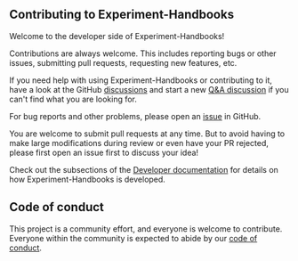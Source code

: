 ## Contributing to Experiment-Handbooks

Welcome to the developer side of Experiment-Handbooks!

Contributions are always welcome.
This includes reporting bugs or other issues, submitting pull requests, requesting new features, etc.

If you need help with using Experiment-Handbooks or contributing to it, have a look at the GitHub [discussions](https://github.com/ess-dmsc-dram/experiment-handbooks/discussions) and start a new [Q&A discussion](https://github.com/ess-dmsc-dram/experiment-handbooks/discussions/categories/q-a) if you can't find what you are looking for.

For bug reports and other problems, please open an [issue](https://github.com/ess-dmsc-dram/experiment-handbooks/issues/new) in GitHub.

You are welcome to submit pull requests at any time.
But to avoid having to make large modifications during review or even have your PR rejected, please first open an issue first to discuss your idea!

Check out the subsections of the [Developer documentation](https://ess-dmsc-dram.github.io/experiment-handbooks/developer/index.html) for details on how Experiment-Handbooks is developed.

## Code of conduct

This project is a community effort, and everyone is welcome to contribute.
Everyone within the community is expected to abide by our [code of conduct](https://github.com/ess-dmsc-dram/experiment-handbooks/blob/main/CODE_OF_CONDUCT.md).
